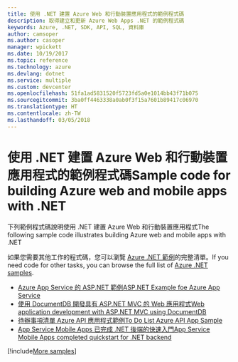 ```yaml
---
title: 使用 .NET 建置 Azure Web 和行動裝置應用程式的範例程式碼
description: 取得建立和更新 Azure Web Apps .NET 的範例程式碼
keywords: Azure, .NET, SDK, API, SQL, 資料庫
author: camsoper
ms.author: casoper
manager: wpickett
ms.date: 10/19/2017
ms.topic: reference
ms.technology: azure
ms.devlang: dotnet
ms.service: multiple
ms.custom: devcenter
ms.openlocfilehash: 51fa1ad5831520f5723fd5a0e1014bb43f71b075
ms.sourcegitcommit: 3ba0ff4463338a0ab0f3f15a7601b89417c06970
ms.translationtype: HT
ms.contentlocale: zh-TW
ms.lasthandoff: 03/05/2018
---
```

# <a name="sample-code-for-building-azure-web-and-mobile-apps-with-net"></a><span data-ttu-id="cbb62-104">使用 .NET 建置 Azure Web 和行動裝置應用程式的範例程式碼</span><span class="sxs-lookup"><span data-stu-id="cbb62-104">Sample code for building Azure web and mobile apps with .NET</span></span>

<span data-ttu-id="cbb62-105">下列範例程式碼說明使用 .NET 建置 Azure Web 和行動裝置應用程式</span><span class="sxs-lookup"><span data-stu-id="cbb62-105">The following sample code illustrates building Azure web and mobile apps with .NET</span></span>

<span data-ttu-id="cbb62-106">如果您需要其他工作的程式碼，您可以瀏覽 [Azure .NET 範例](https://azure.microsoft.com/resources/samples/?platform=dotnet&view=azure-dotnet)的完整清單。</span><span class="sxs-lookup"><span data-stu-id="cbb62-106">If you need code for other tasks, you can browse the full list of [Azure .NET samples](https://azure.microsoft.com/resources/samples/?platform=dotnet&view=azure-dotnet).</span></span>

- [<span data-ttu-id="cbb62-107">Azure App Service 的 ASP.NET 範例</span><span class="sxs-lookup"><span data-stu-id="cbb62-107">ASP.NET Example foe Azure App Service</span></span>](https://azure.microsoft.com/resources/samples/app-service-web-dotnet-get-started/)
- [<span data-ttu-id="cbb62-108">使用 DocumentDB 開發具有 ASP.NET MVC 的 Web 應用程式</span><span class="sxs-lookup"><span data-stu-id="cbb62-108">Web application development with ASP.NET MVC using DocumentDB</span></span>](https://azure.microsoft.com/resources/samples/documentdb-dotnet-todo-app/
)
- [<span data-ttu-id="cbb62-109">待辦事項清單 Azure API 應用程式範例</span><span class="sxs-lookup"><span data-stu-id="cbb62-109">To Do List Azure API App Sample</span></span>](https://azure.microsoft.com/resources/samples/app-service-api-dotnet-todo-list/?cdn=disable)
- [<span data-ttu-id="cbb62-110">App Service Mobile Apps 已完成 .NET 後端的快速入門</span><span class="sxs-lookup"><span data-stu-id="cbb62-110">App Service Mobile Apps completed quickstart for .NET backend</span></span>](https://azure.microsoft.com/resources/samples/app-service-mobile-dotnet-backend-quickstart/)


[!include[More samples](includes/more-samples.md)]
